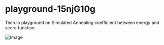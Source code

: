 # playground-15njG10g
Tech.io playground on Simulated Annealing coefficient between energy and score function.

![Image](https://github.com/iadevoops/playground-15njG10g/blob/master/my_sa2.gif)

